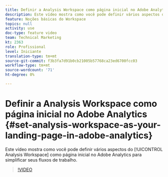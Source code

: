 ```yaml
---
title: Definir a Analysis Workspace como página inicial no Adobe Analytics
description: Este vídeo mostra como você pode definir vários aspectos do Analysis Workspace como página inicial no Adobe Analytics para simplificar seus fluxos de trabalho.
feature: Noções básicas do Workspace
topics: null
activity: use
doc-type: feature video
team: Technical Marketing
kt: 2363
role: Profissional
level: Iniciante
translation-type: tm+mt
source-git-commit: f3b3fa7d91b0cb21005b57768ca23ed6700fcc03
workflow-type: tm+mt
source-wordcount: '71'
ht-degree: 0%

---
```



# Definir a Analysis Workspace como página inicial no Adobe Analytics {#set-analysis-workspace-as-your-landing-page-in-adobe-analytics}

Este vídeo mostra como você pode definir vários aspectos do [!UICONTROL Analysis Workspace] como página inicial no Adobe Analytics para simplificar seus fluxos de trabalho.

>[!VIDEO](https://video.tv.adobe.com/v/25459/?quality=12)

